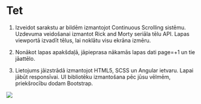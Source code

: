 # Tet

1. Izveidot sarakstu ar bildēm izmantojot Continuous Scrolling sistēmu. Uzdevuma veidošanai izmantot Rick and Morty seriāla tēlu API. Lapas viewportā izvadīt tēlus, lai noklātu visu ekrāna izmēru.

2. Nonākot lapas apakšdaļā, jāpieprasa nākamās lapas dati page=+1 un tie jāattēlo.

3. Lietojums jāizstrādā izmantojot HTML5, SCSS un Angular ietvaru. Lapai jābūt responsīvai.
   UI bibliotēku izmantošana pēc jūsu vēlmēm, priekšrocību dodam Bootstrap.

![](https://giphy.com/embed/VKcGywNWMqTpDUON9g) 
